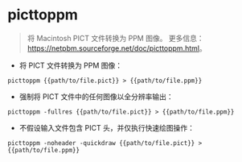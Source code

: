 # picttoppm

> 将 Macintosh PICT 文件转换为 PPM 图像。
> 更多信息：<https://netpbm.sourceforge.net/doc/picttoppm.html>。

- 将 PICT 文件转换为 PPM 图像：

`picttoppm {{path/to/file.pict}} > {{path/to/file.ppm}}`

- 强制将 PICT 文件中的任何图像以全分辨率输出：

`picttoppm -fullres {{path/to/file.pict}} > {{path/to/file.ppm}}`

- 不假设输入文件包含 PICT 头，并仅执行快速绘图操作：

`picttoppm -noheader -quickdraw {{path/to/file.pict}} > {{path/to/file.ppm}}`